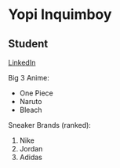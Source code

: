 Yopi Inquimboy
===
## Student
[LinkedIn](https://www.linkedin.com/in/iofiel-inquimboy-6a8300207/)

Big 3 Anime:
* One Piece
* Naruto
* Bleach

Sneaker Brands (ranked):
1. Nike
2. Jordan
3. Adidas